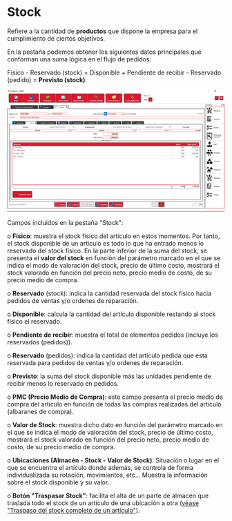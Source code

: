 # Stock

Refiere a la cantidad de **productos** que dispone la empresa para el cumplimiento de ciertos objetivos.

En la pestaña podemos obtener los siguientes datos principales que conforman una suma lógica en el flujo de pedidos:

Físico - Reservado (stock) = Disponible + Pendiente de recibir - Reservado (pedido) = **Previsto (stock)**

![](<../../../../.gitbook/assets/image (491).png>)

Campos incluidos en la pestaña "Stock":

o **Físico**: muestra el stock físico del artículo en estos momentos. Por tanto, el stock disponible de un artículo es todo lo que ha entrado menos lo reservado del stock físico. En la parte inferior de la suma del stock, se presenta el **valor del stock** en función del parámetro marcado en el que se indica el modo de valoración del stock, precio de último costo, mostrará el stock valorado en función del precio neto, precio medio de costo, de su precio medio de compra.

o **Reservado** (stock): indica la cantidad reservada del stock físico hacia pedidos de ventas y/o ordenes de reparación.

o **Disponible**: calcula la cantidad del artículo disponible restando al stock físico el reservado.

o **Pendiente de recibir**: muestra el total de elementos pedidos (incluye los reservados (pedidos)).

o **Reservado** (pedidos): indica la cantidad del artículo pedida que está reservada para pedidos de ventas y/o ordenes de reparación.

o **Previsto**: la suma del stock disponible más las unidades pendiente de recibir menos lo reservado en pedidos.

o **PMC (Precio Medio de Compra)**: este campo presenta el precio medio de compra del artículo en función de todas las compras realizadas del artículo (albaranes de compra).

o **Valor de Stock**: muestra dicho dato en función del parámetro marcado en el que se indica el modo de valoración del stock, precio de último costo, mostrará el stock valorado en función del precio neto, precio medio de costo, de su precio medio de compra.

o **Ubicaciones (Almacén - Stock - Valor de Stock)**: Situación o lugar en el que se encuentra el artículo donde además, se controla de forma individualizada su rotación, movimientos, etc... Muestra la información sobre el stock disponible y su valor..

o **Botón "Traspasar Stock"**: facilita el alta de un parte de almacén que traslada todo el stock de un artículo de una ubicación a otra ([véase "Traspaso del stock completo de un artículo"](../../../../tutoriales/almacen/partes-de-almacen-inventarios-y-traspasos/traspaso-del-stock-completo-de-un-articulo.md)).
